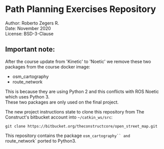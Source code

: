 # Path Planning Exercises Repository

Author: Roberto Zegers R.  
Date: November 2020  
License: BSD-3-Clause  


## Important note: 

After the course update from 'Kinetic' to 'Noetic' we remove these two packages from the course docker image:  

- osm_cartography
- route_network  

This is because they are using Python 2 and this conflicts with ROS Noetic which uses Python 3.  
These two packages are only used on the final project.  

The new project instructions state to clone this repository from The Construct's bitbucket account into  `~/catkin_ws/src`:  

```
git clone https://bitbucket.org/theconstructcore/open_street_map.git
```

This repository contains the package `osm_cartography`` and `route_network` ported to Python3.   



